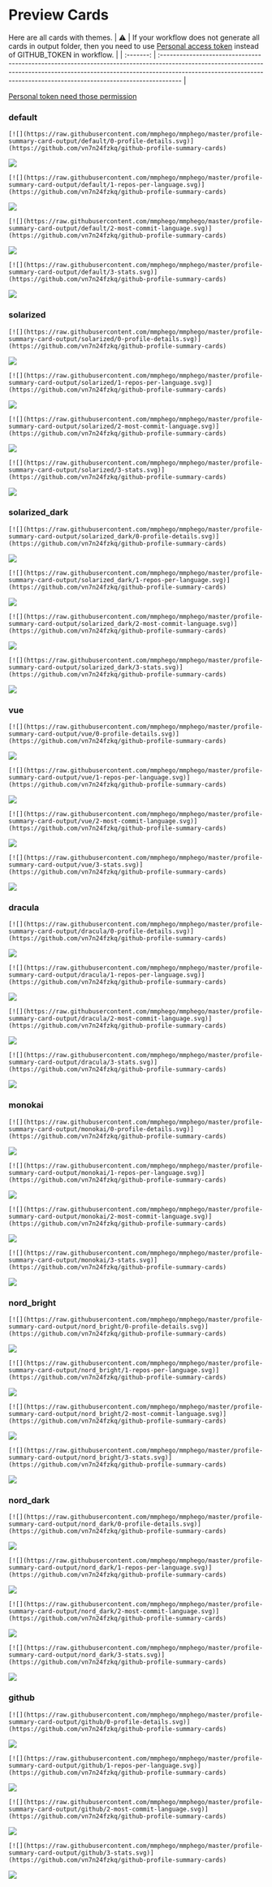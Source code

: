 
# Preview Cards

Here are all cards with themes.
| :warning: | If your workflow does not generate all cards in output folder, then you need to use [Personal access token](https://docs.github.com/en/actions/configuring-and-managing-workflows/creating-and-storing-encrypted-secrets) instead of GITHUB_TOKEN in workflow. |
| :-------: | :------------------------------------------------------------------------------------------------------------------------------------------------------------------------------------------------------------------------------------------------ |

[Personal token need those permission](https://github.com/vn7n24fzkq/github-profile-summary-cards/wiki/Personal-access-token-permissions)


### default


```
[![](https://raw.githubusercontent.com/mmphego/mmphego/master/profile-summary-card-output/default/0-profile-details.svg)](https://github.com/vn7n24fzkq/github-profile-summary-cards)
```
![](https://raw.githubusercontent.com/mmphego/mmphego/master/profile-summary-card-output/default/0-profile-details.svg)


```
[![](https://raw.githubusercontent.com/mmphego/mmphego/master/profile-summary-card-output/default/1-repos-per-language.svg)](https://github.com/vn7n24fzkq/github-profile-summary-cards)
```
![](https://raw.githubusercontent.com/mmphego/mmphego/master/profile-summary-card-output/default/1-repos-per-language.svg)


```
[![](https://raw.githubusercontent.com/mmphego/mmphego/master/profile-summary-card-output/default/2-most-commit-language.svg)](https://github.com/vn7n24fzkq/github-profile-summary-cards)
```
![](https://raw.githubusercontent.com/mmphego/mmphego/master/profile-summary-card-output/default/2-most-commit-language.svg)


```
[![](https://raw.githubusercontent.com/mmphego/mmphego/master/profile-summary-card-output/default/3-stats.svg)](https://github.com/vn7n24fzkq/github-profile-summary-cards)
```
![](https://raw.githubusercontent.com/mmphego/mmphego/master/profile-summary-card-output/default/3-stats.svg)


### solarized


```
[![](https://raw.githubusercontent.com/mmphego/mmphego/master/profile-summary-card-output/solarized/0-profile-details.svg)](https://github.com/vn7n24fzkq/github-profile-summary-cards)
```
![](https://raw.githubusercontent.com/mmphego/mmphego/master/profile-summary-card-output/solarized/0-profile-details.svg)


```
[![](https://raw.githubusercontent.com/mmphego/mmphego/master/profile-summary-card-output/solarized/1-repos-per-language.svg)](https://github.com/vn7n24fzkq/github-profile-summary-cards)
```
![](https://raw.githubusercontent.com/mmphego/mmphego/master/profile-summary-card-output/solarized/1-repos-per-language.svg)


```
[![](https://raw.githubusercontent.com/mmphego/mmphego/master/profile-summary-card-output/solarized/2-most-commit-language.svg)](https://github.com/vn7n24fzkq/github-profile-summary-cards)
```
![](https://raw.githubusercontent.com/mmphego/mmphego/master/profile-summary-card-output/solarized/2-most-commit-language.svg)


```
[![](https://raw.githubusercontent.com/mmphego/mmphego/master/profile-summary-card-output/solarized/3-stats.svg)](https://github.com/vn7n24fzkq/github-profile-summary-cards)
```
![](https://raw.githubusercontent.com/mmphego/mmphego/master/profile-summary-card-output/solarized/3-stats.svg)


### solarized_dark


```
[![](https://raw.githubusercontent.com/mmphego/mmphego/master/profile-summary-card-output/solarized_dark/0-profile-details.svg)](https://github.com/vn7n24fzkq/github-profile-summary-cards)
```
![](https://raw.githubusercontent.com/mmphego/mmphego/master/profile-summary-card-output/solarized_dark/0-profile-details.svg)


```
[![](https://raw.githubusercontent.com/mmphego/mmphego/master/profile-summary-card-output/solarized_dark/1-repos-per-language.svg)](https://github.com/vn7n24fzkq/github-profile-summary-cards)
```
![](https://raw.githubusercontent.com/mmphego/mmphego/master/profile-summary-card-output/solarized_dark/1-repos-per-language.svg)


```
[![](https://raw.githubusercontent.com/mmphego/mmphego/master/profile-summary-card-output/solarized_dark/2-most-commit-language.svg)](https://github.com/vn7n24fzkq/github-profile-summary-cards)
```
![](https://raw.githubusercontent.com/mmphego/mmphego/master/profile-summary-card-output/solarized_dark/2-most-commit-language.svg)


```
[![](https://raw.githubusercontent.com/mmphego/mmphego/master/profile-summary-card-output/solarized_dark/3-stats.svg)](https://github.com/vn7n24fzkq/github-profile-summary-cards)
```
![](https://raw.githubusercontent.com/mmphego/mmphego/master/profile-summary-card-output/solarized_dark/3-stats.svg)


### vue


```
[![](https://raw.githubusercontent.com/mmphego/mmphego/master/profile-summary-card-output/vue/0-profile-details.svg)](https://github.com/vn7n24fzkq/github-profile-summary-cards)
```
![](https://raw.githubusercontent.com/mmphego/mmphego/master/profile-summary-card-output/vue/0-profile-details.svg)


```
[![](https://raw.githubusercontent.com/mmphego/mmphego/master/profile-summary-card-output/vue/1-repos-per-language.svg)](https://github.com/vn7n24fzkq/github-profile-summary-cards)
```
![](https://raw.githubusercontent.com/mmphego/mmphego/master/profile-summary-card-output/vue/1-repos-per-language.svg)


```
[![](https://raw.githubusercontent.com/mmphego/mmphego/master/profile-summary-card-output/vue/2-most-commit-language.svg)](https://github.com/vn7n24fzkq/github-profile-summary-cards)
```
![](https://raw.githubusercontent.com/mmphego/mmphego/master/profile-summary-card-output/vue/2-most-commit-language.svg)


```
[![](https://raw.githubusercontent.com/mmphego/mmphego/master/profile-summary-card-output/vue/3-stats.svg)](https://github.com/vn7n24fzkq/github-profile-summary-cards)
```
![](https://raw.githubusercontent.com/mmphego/mmphego/master/profile-summary-card-output/vue/3-stats.svg)


### dracula


```
[![](https://raw.githubusercontent.com/mmphego/mmphego/master/profile-summary-card-output/dracula/0-profile-details.svg)](https://github.com/vn7n24fzkq/github-profile-summary-cards)
```
![](https://raw.githubusercontent.com/mmphego/mmphego/master/profile-summary-card-output/dracula/0-profile-details.svg)


```
[![](https://raw.githubusercontent.com/mmphego/mmphego/master/profile-summary-card-output/dracula/1-repos-per-language.svg)](https://github.com/vn7n24fzkq/github-profile-summary-cards)
```
![](https://raw.githubusercontent.com/mmphego/mmphego/master/profile-summary-card-output/dracula/1-repos-per-language.svg)


```
[![](https://raw.githubusercontent.com/mmphego/mmphego/master/profile-summary-card-output/dracula/2-most-commit-language.svg)](https://github.com/vn7n24fzkq/github-profile-summary-cards)
```
![](https://raw.githubusercontent.com/mmphego/mmphego/master/profile-summary-card-output/dracula/2-most-commit-language.svg)


```
[![](https://raw.githubusercontent.com/mmphego/mmphego/master/profile-summary-card-output/dracula/3-stats.svg)](https://github.com/vn7n24fzkq/github-profile-summary-cards)
```
![](https://raw.githubusercontent.com/mmphego/mmphego/master/profile-summary-card-output/dracula/3-stats.svg)


### monokai


```
[![](https://raw.githubusercontent.com/mmphego/mmphego/master/profile-summary-card-output/monokai/0-profile-details.svg)](https://github.com/vn7n24fzkq/github-profile-summary-cards)
```
![](https://raw.githubusercontent.com/mmphego/mmphego/master/profile-summary-card-output/monokai/0-profile-details.svg)


```
[![](https://raw.githubusercontent.com/mmphego/mmphego/master/profile-summary-card-output/monokai/1-repos-per-language.svg)](https://github.com/vn7n24fzkq/github-profile-summary-cards)
```
![](https://raw.githubusercontent.com/mmphego/mmphego/master/profile-summary-card-output/monokai/1-repos-per-language.svg)


```
[![](https://raw.githubusercontent.com/mmphego/mmphego/master/profile-summary-card-output/monokai/2-most-commit-language.svg)](https://github.com/vn7n24fzkq/github-profile-summary-cards)
```
![](https://raw.githubusercontent.com/mmphego/mmphego/master/profile-summary-card-output/monokai/2-most-commit-language.svg)


```
[![](https://raw.githubusercontent.com/mmphego/mmphego/master/profile-summary-card-output/monokai/3-stats.svg)](https://github.com/vn7n24fzkq/github-profile-summary-cards)
```
![](https://raw.githubusercontent.com/mmphego/mmphego/master/profile-summary-card-output/monokai/3-stats.svg)


### nord_bright


```
[![](https://raw.githubusercontent.com/mmphego/mmphego/master/profile-summary-card-output/nord_bright/0-profile-details.svg)](https://github.com/vn7n24fzkq/github-profile-summary-cards)
```
![](https://raw.githubusercontent.com/mmphego/mmphego/master/profile-summary-card-output/nord_bright/0-profile-details.svg)


```
[![](https://raw.githubusercontent.com/mmphego/mmphego/master/profile-summary-card-output/nord_bright/1-repos-per-language.svg)](https://github.com/vn7n24fzkq/github-profile-summary-cards)
```
![](https://raw.githubusercontent.com/mmphego/mmphego/master/profile-summary-card-output/nord_bright/1-repos-per-language.svg)


```
[![](https://raw.githubusercontent.com/mmphego/mmphego/master/profile-summary-card-output/nord_bright/2-most-commit-language.svg)](https://github.com/vn7n24fzkq/github-profile-summary-cards)
```
![](https://raw.githubusercontent.com/mmphego/mmphego/master/profile-summary-card-output/nord_bright/2-most-commit-language.svg)


```
[![](https://raw.githubusercontent.com/mmphego/mmphego/master/profile-summary-card-output/nord_bright/3-stats.svg)](https://github.com/vn7n24fzkq/github-profile-summary-cards)
```
![](https://raw.githubusercontent.com/mmphego/mmphego/master/profile-summary-card-output/nord_bright/3-stats.svg)


### nord_dark


```
[![](https://raw.githubusercontent.com/mmphego/mmphego/master/profile-summary-card-output/nord_dark/0-profile-details.svg)](https://github.com/vn7n24fzkq/github-profile-summary-cards)
```
![](https://raw.githubusercontent.com/mmphego/mmphego/master/profile-summary-card-output/nord_dark/0-profile-details.svg)


```
[![](https://raw.githubusercontent.com/mmphego/mmphego/master/profile-summary-card-output/nord_dark/1-repos-per-language.svg)](https://github.com/vn7n24fzkq/github-profile-summary-cards)
```
![](https://raw.githubusercontent.com/mmphego/mmphego/master/profile-summary-card-output/nord_dark/1-repos-per-language.svg)


```
[![](https://raw.githubusercontent.com/mmphego/mmphego/master/profile-summary-card-output/nord_dark/2-most-commit-language.svg)](https://github.com/vn7n24fzkq/github-profile-summary-cards)
```
![](https://raw.githubusercontent.com/mmphego/mmphego/master/profile-summary-card-output/nord_dark/2-most-commit-language.svg)


```
[![](https://raw.githubusercontent.com/mmphego/mmphego/master/profile-summary-card-output/nord_dark/3-stats.svg)](https://github.com/vn7n24fzkq/github-profile-summary-cards)
```
![](https://raw.githubusercontent.com/mmphego/mmphego/master/profile-summary-card-output/nord_dark/3-stats.svg)


### github


```
[![](https://raw.githubusercontent.com/mmphego/mmphego/master/profile-summary-card-output/github/0-profile-details.svg)](https://github.com/vn7n24fzkq/github-profile-summary-cards)
```
![](https://raw.githubusercontent.com/mmphego/mmphego/master/profile-summary-card-output/github/0-profile-details.svg)


```
[![](https://raw.githubusercontent.com/mmphego/mmphego/master/profile-summary-card-output/github/1-repos-per-language.svg)](https://github.com/vn7n24fzkq/github-profile-summary-cards)
```
![](https://raw.githubusercontent.com/mmphego/mmphego/master/profile-summary-card-output/github/1-repos-per-language.svg)


```
[![](https://raw.githubusercontent.com/mmphego/mmphego/master/profile-summary-card-output/github/2-most-commit-language.svg)](https://github.com/vn7n24fzkq/github-profile-summary-cards)
```
![](https://raw.githubusercontent.com/mmphego/mmphego/master/profile-summary-card-output/github/2-most-commit-language.svg)


```
[![](https://raw.githubusercontent.com/mmphego/mmphego/master/profile-summary-card-output/github/3-stats.svg)](https://github.com/vn7n24fzkq/github-profile-summary-cards)
```
![](https://raw.githubusercontent.com/mmphego/mmphego/master/profile-summary-card-output/github/3-stats.svg)


